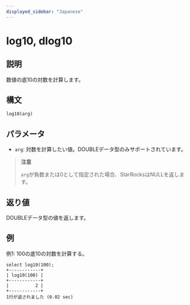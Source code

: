 ```yaml
---
displayed_sidebar: "Japanese"
---
```


# log10, dlog10

## 説明

数値の底10の対数を計算します。

## 構文

```SQL
log10(arg)
```

## パラメータ

- `arg`: 対数を計算したい値。DOUBLEデータ型のみサポートされています。

> **注意**
>
> `arg`が負数または0として指定された場合、StarRocksはNULLを返します。

## 返り値

DOUBLEデータ型の値を返します。

## 例

例1: 100の底10の対数を計算する。

```Plain
select log10(100);
+------------+
| log10(100) |
+------------+
|          2 |
+------------+
1行が返されました (0.02 sec)
```
